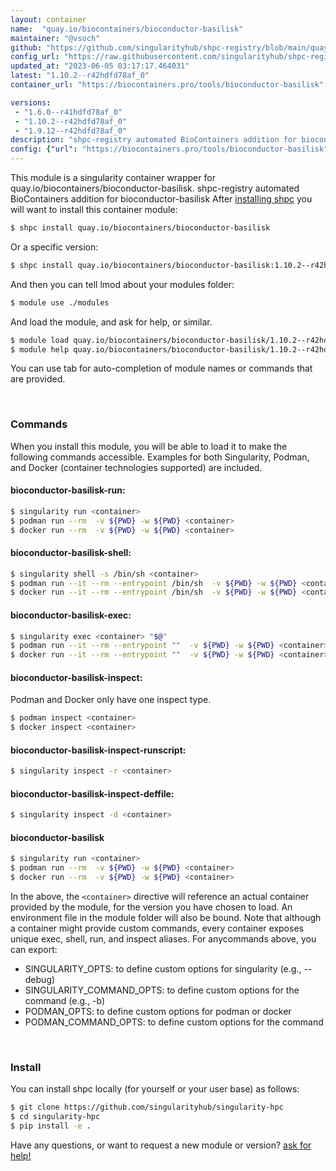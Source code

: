```yaml
---
layout: container
name:  "quay.io/biocontainers/bioconductor-basilisk"
maintainer: "@vsoch"
github: "https://github.com/singularityhub/shpc-registry/blob/main/quay.io/biocontainers/bioconductor-basilisk/container.yaml"
config_url: "https://raw.githubusercontent.com/singularityhub/shpc-registry/main/quay.io/biocontainers/bioconductor-basilisk/container.yaml"
updated_at: "2023-06-05 03:17:17.464031"
latest: "1.10.2--r42hdfd78af_0"
container_url: "https://biocontainers.pro/tools/bioconductor-basilisk"

versions:
 - "1.6.0--r41hdfd78af_0"
 - "1.10.2--r42hdfd78af_0"
 - "1.9.12--r42hdfd78af_0"
description: "shpc-registry automated BioContainers addition for bioconductor-basilisk"
config: {"url": "https://biocontainers.pro/tools/bioconductor-basilisk", "maintainer": "@vsoch", "description": "shpc-registry automated BioContainers addition for bioconductor-basilisk", "latest": {"1.10.2--r42hdfd78af_0": "sha256:4bb0a9d93f833e2f8cb0cc6e52dbbccf28470626c98178e0abefe1b2f2d07bcd"}, "tags": {"1.6.0--r41hdfd78af_0": "sha256:5b39ad6bf15ce80d073c4628e2a4a8fef1b0128834688b27cb98becc172b179d", "1.10.2--r42hdfd78af_0": "sha256:4bb0a9d93f833e2f8cb0cc6e52dbbccf28470626c98178e0abefe1b2f2d07bcd", "1.9.12--r42hdfd78af_0": "sha256:d6cdc743a4284ba1de1e2be3effa70e5273fe2cc3349af6f797f1402372a12f4"}, "docker": "quay.io/biocontainers/bioconductor-basilisk"}
---
```


This module is a singularity container wrapper for quay.io/biocontainers/bioconductor-basilisk.
shpc-registry automated BioContainers addition for bioconductor-basilisk
After [installing shpc](#install) you will want to install this container module:


```bash
$ shpc install quay.io/biocontainers/bioconductor-basilisk
```

Or a specific version:

```bash
$ shpc install quay.io/biocontainers/bioconductor-basilisk:1.10.2--r42hdfd78af_0
```

And then you can tell lmod about your modules folder:

```bash
$ module use ./modules
```

And load the module, and ask for help, or similar.

```bash
$ module load quay.io/biocontainers/bioconductor-basilisk/1.10.2--r42hdfd78af_0
$ module help quay.io/biocontainers/bioconductor-basilisk/1.10.2--r42hdfd78af_0
```

You can use tab for auto-completion of module names or commands that are provided.

<br>

### Commands

When you install this module, you will be able to load it to make the following commands accessible.
Examples for both Singularity, Podman, and Docker (container technologies supported) are included.

#### bioconductor-basilisk-run:

```bash
$ singularity run <container>
$ podman run --rm  -v ${PWD} -w ${PWD} <container>
$ docker run --rm  -v ${PWD} -w ${PWD} <container>
```

#### bioconductor-basilisk-shell:

```bash
$ singularity shell -s /bin/sh <container>
$ podman run --it --rm --entrypoint /bin/sh  -v ${PWD} -w ${PWD} <container>
$ docker run --it --rm --entrypoint /bin/sh  -v ${PWD} -w ${PWD} <container>
```

#### bioconductor-basilisk-exec:

```bash
$ singularity exec <container> "$@"
$ podman run --it --rm --entrypoint ""  -v ${PWD} -w ${PWD} <container> "$@"
$ docker run --it --rm --entrypoint ""  -v ${PWD} -w ${PWD} <container> "$@"
```

#### bioconductor-basilisk-inspect:

Podman and Docker only have one inspect type.

```bash
$ podman inspect <container>
$ docker inspect <container>
```

#### bioconductor-basilisk-inspect-runscript:

```bash
$ singularity inspect -r <container>
```

#### bioconductor-basilisk-inspect-deffile:

```bash
$ singularity inspect -d <container>
```



#### bioconductor-basilisk

```bash
$ singularity run <container>
$ podman run --rm  -v ${PWD} -w ${PWD} <container>
$ docker run --rm  -v ${PWD} -w ${PWD} <container>
```


In the above, the `<container>` directive will reference an actual container provided
by the module, for the version you have chosen to load. An environment file in the
module folder will also be bound. Note that although a container
might provide custom commands, every container exposes unique exec, shell, run, and
inspect aliases. For anycommands above, you can export:

 - SINGULARITY_OPTS: to define custom options for singularity (e.g., --debug)
 - SINGULARITY_COMMAND_OPTS: to define custom options for the command (e.g., -b)
 - PODMAN_OPTS: to define custom options for podman or docker
 - PODMAN_COMMAND_OPTS: to define custom options for the command

<br>

### Install

You can install shpc locally (for yourself or your user base) as follows:

```bash
$ git clone https://github.com/singularityhub/singularity-hpc
$ cd singularity-hpc
$ pip install -e .
```

Have any questions, or want to request a new module or version? [ask for help!](https://github.com/singularityhub/singularity-hpc/issues)